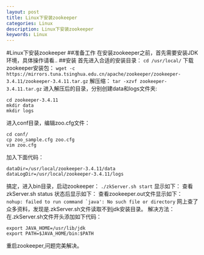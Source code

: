 ```yaml
---
layout: post
title: Linux下安装zookeeper
categories: Linux
description: Linux下安装zookeeper
keywords: Linux
---
```


#Linux下安装zookeeper
##准备工作
在安装zookeeper之前，首先需要安装JDK环境，具体操作请看..
##安装
首先进入合适的安装目录：
```cd /usr/local/```
下载zookeeper安装包：
```wget -c https://mirrors.tuna.tsinghua.edu.cn/apache/zookeeper/zookeeper-3.4.11/zookeeper-3.4.11.tar.gz```
解压缩：
```tar -xzvf zookeeper-3.4.11.tar.gz```
进入解压后的目录，分别创建data和logs文件夹:
```
cd zookeeper-3.4.11
mkdir data
mkdir logs
```
进入conf目录，编辑zoo.cfg文件：
```
cd conf/
cp zoo_sample.cfg zoo.cfg
vim zoo.cfg
```
加入下面代码：
```
dataDir=/usr/local/zookeeper-3.4.11/data
dataLogDir=/usr/local/zookeeper-3.4.11/logs
```
搞定，进入bin目录，启动zookeeper：
```./zkServer.sh start```
显示如下：
查看 zkServer.sh status 状态后显示如下：
查看zookeeper.out文件显示如下：
```nohup: failed to run command `java': No such file or directory```
网上查了众多资料，发现是.zkServer.sh文件读取不到jdk安装目录。
解决方法：
在.zkServer.sh文件开头添加如下代码：
```
export JAVA_HOME=/usr/lib/jdk  
export PATH=$JAVA_HOME/bin:$PATH
```
重启zookeeper,问题完美解决。

